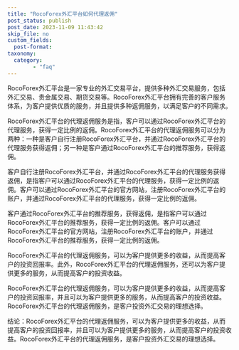 ```yaml
---
title: "RocoForex外汇平台如何代理返佣"
post_status: publish
post_date: 2023-11-09 11:43:42
skip_file: no
custom_fields: 
  post-format: 
taxonomy:
  category:
        - "faq"
---
```


RocoForex外汇平台是一家专业的外汇交易平台，提供多种外汇交易服务，包括外汇交易、贵金属交易、期货交易等。RocoForex外汇平台拥有完善的客户服务体系，为客户提供优质的服务，并且提供多种返佣服务，以满足客户的不同需求。

RocoForex外汇平台的代理返佣服务是指，客户可以通过RocoForex外汇平台的代理服务，获得一定比例的返佣。RocoForex外汇平台的代理返佣服务可以分为两种：一种是客户自行注册RocoForex外汇平台，并通过RocoForex外汇平台的代理服务获得返佣；另一种是客户通过RocoForex外汇平台的推荐服务，获得返佣。

客户自行注册RocoForex外汇平台，并通过RocoForex外汇平台的代理服务获得返佣，是指客户可以通过RocoForex外汇平台的代理服务，获得一定比例的返佣。客户可以通过RocoForex外汇平台的官方网站，注册RocoForex外汇平台的账户，并通过RocoForex外汇平台的代理服务，获得一定比例的返佣。

客户通过RocoForex外汇平台的推荐服务，获得返佣，是指客户可以通过RocoForex外汇平台的推荐服务，获得一定比例的返佣。客户可以通过RocoForex外汇平台的官方网站，注册RocoForex外汇平台的账户，并通过RocoForex外汇平台的推荐服务，获得一定比例的返佣。

RocoForex外汇平台的代理返佣服务，可以为客户提供更多的收益，从而提高客户的投资回报率。此外，RocoForex外汇平台的代理返佣服务，还可以为客户提供更多的服务，从而提高客户的投资收益。

RocoForex外汇平台的代理返佣服务，可以为客户提供更多的收益，从而提高客户的投资回报率，并且可以为客户提供更多的服务，从而提高客户的投资收益。RocoForex外汇平台的代理返佣服务，是客户投资外汇交易的理想选择。

结论：RocoForex外汇平台的代理返佣服务，可以为客户提供更多的收益，从而提高客户的投资回报率，并且可以为客户提供更多的服务，从而提高客户的投资收益。RocoForex外汇平台的代理返佣服务，是客户投资外汇交易的理想选择。
